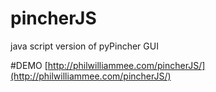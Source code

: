 # pincherJS
java script version of pyPincher GUI

#DEMO
[http://philwilliammee.com/pincherJS/](http://philwilliammee.com/pincherJS/)